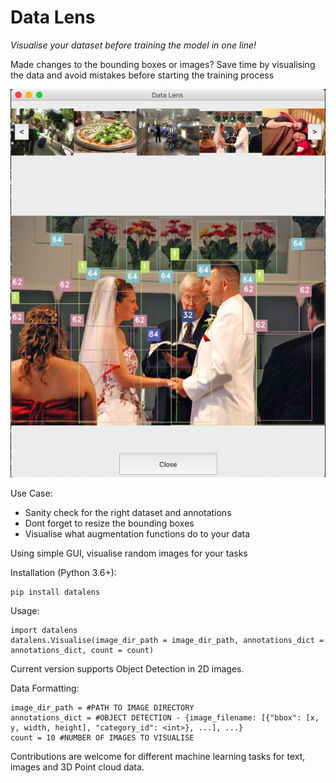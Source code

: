 # Data Lens

_Visualise your dataset before training the model in one line!_

Made changes to the bounding boxes or images? 
Save time by visualising the data and avoid mistakes before starting the training process

<p align="center">
   <img src="COCO.png" alt="Example"/>
</p>

Use Case: 
- Sanity check for the right dataset and annotations
- Dont forget to resize the bounding boxes
- Visualise what augmentation functions do to your data

Using simple GUI, visualise random images for your tasks

Installation (Python 3.6+):
~~~
pip install datalens
~~~

Usage: 
```
import datalens
datalens.Visualise(image_dir_path = image_dir_path, annotations_dict = annotations_dict, count = count)
```

Current version supports Object Detection in 2D images.

Data Formatting:
```
image_dir_path = #PATH TO IMAGE DIRECTORY
annotations_dict = #OBJECT DETECTION - {image_filename: [{"bbox": [x, y, width, height], "category_id": <int>}, ...], ...}
count = 10 #NUMBER OF IMAGES TO VISUALISE
```

Contributions are welcome for different machine learning tasks for text, images and 3D Point cloud data.
